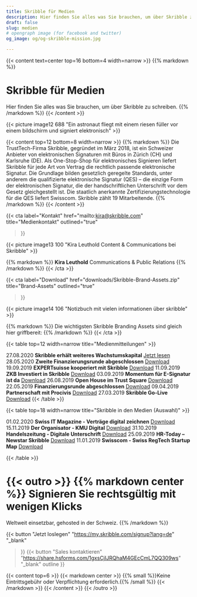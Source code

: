 ```yaml
---
title: Skribble für Medien
description: Hier finden Sie alles was Sie brauchen, um über Skribble zu schreiben. Die TrustTech-Firma Skribble, gegründet im März 2018, ist ein Schweizer Anbieter von elektronischen Signaturen mit Büros in Zürich und Karlsruhe.
draft: false
slug: medien
# opengraph image (for facebook and twitter)
og_image: og/og-skribble-mission.jpg

---
```


{{< content text=center top=16 bottom=4 width=narrow >}}
{{% markdown %}}
# Skribble für Medien
Hier finden Sie alles was Sie brauchen, um über Skribble zu schreiben.
{{% /markdown %}}
{{< /content >}}

{{< picture image12 688 "Ein astronaut fliegt mit einem riesen füller vor einem bildschirm und signiert elektronisch" >}}

{{< content top=12 bottom=8 width=narrow >}}
{{% markdown %}}
Die TrustTech-Firma Skribble, gegründet im März 2018, ist ein Schweizer Anbieter von elektronischen Signaturen mit Büros in Zürich (CH) und Karlsruhe (DE). Als One-Stop-Shop für elektronisches Signieren liefert Skribble für jede Art von Vertrag die rechtlich passende elektronische Signatur. Die Grundlage bilden gesetzlich geregelte Standards, unter anderem die qualifizierte elektronische Signatur (QES) – die einzige Form der elektronischen Signatur, die der handschriftlichen Unterschrift vor dem Gesetz gleichgestellt ist. Die staatlich anerkannte Zertifizierungstechnologie für die QES liefert Swisscom. Skribble zählt 19 Mitarbeitende.
{{% /markdown %}}
{{< /content >}}

{{< cta
  label="Kontakt"
  href="mailto:kira@skribble.com"
  title="Medienkontakt"
  outlined="true"
>}}

{{< picture image13 100 "Kira Leuthold Content & Communications bei Skribble" >}}

{{% markdown %}}
**Kira Leuthold**
Communications & Public Relations
{{% /markdown %}}
{{< /cta >}}

{{< cta
  label="Download"
  href="downloads/Skribble-Brand-Assets.zip"
  title="Brand-Assets"
  outlined="true"
>}}

{{< picture image14 106 "Notizbuch mit vielen informationen über skribble" >}}

{{% markdown %}}
Die wichtigsten Skribble Branding Assets sind gleich hier griffbereit:
{{% /markdown %}}
{{< /cta >}}

{{< table top=12 width=narrow title="Medienmitteilungen" >}}
<tr>
  <td>27.08.2020</td>
  <td><strong>Skribble erhält weiteres Wachstumskapital</strong></td>
  <td>
    <a href="https://news.skribble.com/facebook-early-stage-investor-beteiligt-sich-an-skribble" target="_blank">Jetzt lesen</a>
  </td>
</tr>
<tr>
  <td>28.05.2020</td>
  <td><strong>Zweite Finanzierungsrunde abgeschlossen</strong></td>
  <td>
    <a href="downloads/20200528_Medienmitteilung_Abschluss_Finanzierungsrunde_Skribble.pdf" target="_blank">Download</a>
  </td>
</tr>
<tr>
  <td>19.09.2019</td>
  <td><strong>EXPERTsuisse kooperiert mit Skribble</strong></td>
  <td>
    <a href="downloads/20190919-Medienmitteilung-EXPERTsuisse-kooperiert-mit-Skribble.pdf" target="_blank">Download</a>
  </td>
</tr>
<tr>
  <td>11.09.2019</td>
  <td><strong>ZKB Investiert in Skribble</strong></td>
  <td>
    <a href="downloads/20190911-Medienmitteilung-ZKB-investiert-in-Skribble.pdf" target="_blank">Download</a>
  </td>
</tr>
<tr>
  <td>03.09.2019</td>
  <td><strong>Momentum für E-Signatur ist da</strong></td>
  <td>
    <a href="downloads/20190903-Das-Momentum-für-die-elektronische-Signatur-ist-da.pdf" target="_blank">Download</a>
  </td>
</tr>
<tr>
  <td>26.08.2019</td>
  <td><strong>Open House im Trust Square</strong></td>
  <td>
    <a href="downloads/20190826-Digitaltag-im-Trust-Square-mit-Skribble.pdf" target="_blank">Download</a>
  </td>
</tr>
<tr>
  <td>22.05.2019</td>
  <td><strong>Finanzierungsrunde abgeschlossen</strong></td>
  <td>
    <a href="downloads/20190522-medienmitteilung-skribble-abschluss-finanzierungsrunde.pdf" target="_blank">Download</a>
  </td>
</tr>
<tr>
  <td>09.04.2019</td>
  <td><strong>Partnerschaft mit Procivis</strong></td>
  <td>
    <a href="downloads/20190409-press-release-procivis-skribble-collaboration.pdf" target="_blank">Download</a>
  </td>
</tr>
<tr>
  <td style="width:10%;">27.03.2019</td>
  <td style="width:80%;"><strong>Skribble Go-Live</strong></td>
  <td style="width:10%;">
    <a href="downloads/20190327-medienmitteilung-skribble-go-live.pdf" target="_blank">Download</a>
  </td>
</tr>
{{< /table >}}


{{< table top=18 width=narrow title="Skribble in den Medien (Auswahl)" >}}
<tr>
  <td style="width:10%;">01.02.2020</td>
  <td style="width:80%;"><strong>Swiss IT Magazine - Verträge digital zeichnen</strong></td>
  <td style="width:10%;">
    <a href="downloads/20200230_Swiss-IT-Magazin.pdf" target="_blank">Download</a>
  </td>
</tr>
<tr>
  <td style="width:10%;">15.11.2019</td>
  <td style="width:80%;"><strong>Der Organisator - KMU Digital</strong></td>
  <td style="width:10%;">
    <a href="downloads/20191115_Der_Organisator_Skribble.pdf" target="_blank">Download</a>
  </td>
</tr>
<tr>
  <td>31.10.2019</td>
  <td><strong>Handelszeitung - Digitale Unterschrift</strong></td>
  <td>
    <a href="downloads/20191031-Handelzeitung.pdf" target="_blank">Download</a>
  </td>
</tr>
<tr>
  <td>25.09.2019</td>
  <td><strong>HR-Today – Newstar Skribble</strong></td>
  <td>
    <a href="downloads/20190925_HRToday_Skribble.pdf" target="_blank">Download</a>
  </td>
</tr>
<tr>
  <td>11.01.2019</td>
  <td><strong>Swisscom - Swiss RegTech Startup Map</strong></td>
  <td>
    <a href="downloads/20190111_Swisscom_RegTechMap_Skribble.pdf" target="_blank">Download</a>
  </td>
</tr>

{{< /table >}}

[//]: # (--------------------------------------------------------------------------------------------------------------)

{{< outro >}}
{{% markdown center %}}
Signieren Sie rechtsgültig 
mit wenigen Klicks
===============
Weltweit einsetzbar, gehosted in der Schweiz.
{{% /markdown %}}

{{< button
  "Jetzt loslegen"
  "https://my.skribble.com/signup?lang=de"
  "_blank"
>}}
{{< button
  "Sales kontaktieren"
  "https://share.hsforms.com/1gxsCjIJRQhaM4GEcCmL7QQ309ws"
  "_blank"
  outline
>}}

{{< content top=6 >}}
{{< markdown center >}}
{{% small %}}Keine Eintrittsgebühr oder Verpflichtung erforderlich.{{% /small %}} 
{{< /markdown >}}
{{< /content >}}
{{< /outro >}}
